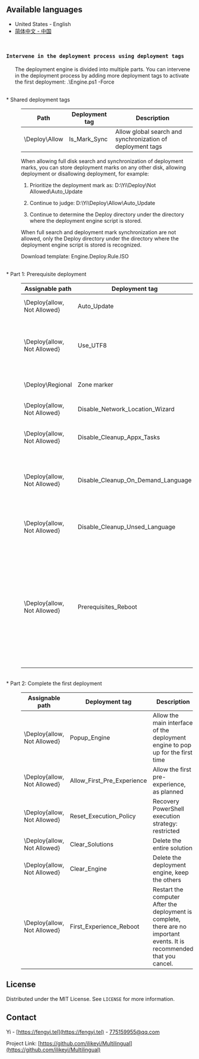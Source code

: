 Available languages
-
 * United States - English
 * [简体中文 - 中国](https://github.com/ilikeyi/Multilingual/blob/main/_Learn/Deployment.Tag/Readme.zh-CN.md)

<br>
<h4><pre>Intervene in the deployment process using deployment tags</pre></h4>
<ul>The deployment engine is divided into multiple parts. You can intervene in the deployment process by adding more deployment tags to activate the first deployment: .\Engine.ps1 -Force</ul>

<br>
* Shared deployment tags
<br>
<dl><dd>

| Path | Deployment tag | Description |
|------------------|-----------------------|---|
| \Deploy\Allow    | Is_Mark_Sync          | Allow global search and synchronization of deployment tags |


When allowing full disk search and synchronization of deployment marks, you can store deployment marks on any other disk, allowing deployment or disallowing deployment, for example:

   1. Prioritize the deployment mark as:
      D:\Yi\Deploy\Not Allowed\Auto_Update

   2. Continue to judge: D:\Yi\Deploy\Allow\Auto_Update

   3. Continue to determine the Deploy directory under the directory where the deployment engine script is stored.

When full search and deployment mark synchronization are not allowed, only the Deploy directory under the directory where the deployment engine script is stored is recognized.

Download template: Engine.Deploy.Rule.ISO

</dl></dl>

<br>
* Part 1: Prerequisite deployment
<br>
<dl><dd>

| Assignable path               | Deployment tag        | Description |
|-------------------------------|-----------------------|---|
| \Deploy\{allow, Not Allowed}  | Auto_Update           | Allow automatic updates |
| \Deploy\{allow, Not Allowed}  | Use_UTF8              | Beta: Use Unicode UTF-8 to provide global language support |
| \Deploy\Regional              | Zone marker           | Change system locale |
| \Deploy\{allow, Not Allowed}  | Disable_Network_Location_Wizard | Network Location Wizard |
| \Deploy\{allow, Not Allowed}  | Disable_Cleanup_Appx_Tasks | Appx cleanup maintenance tasks |
| \Deploy\{allow, Not Allowed}  | Disable_Cleanup_On_Demand_Language | Prevent cleanup of unused feature-on-demand language packs |
| \Deploy\{allow, Not Allowed}  | Disable_Cleanup_Unsed_Language | Prevent cleaning of unused language packs |
| \Deploy\{allow, Not Allowed}  | Prerequisites_Reboot  | Restart the computer<br>Restarting the computer after completing the prerequisite deployment can solve the problem that needs to be restarted to take effect. |

<dd></dl>

<br>
* Part 2: Complete the first deployment
<br>

<dl><dd>

| Assignable path               | Deployment tag        | Description |
|-------------------------------|-----------------------|---|
| \Deploy\{allow, Not Allowed}  | Popup_Engine          | Allow the main interface of the deployment engine to pop up for the first time |
| \Deploy\{allow, Not Allowed}  | Allow_First_Pre_Experience | Allow the first pre-experience, as planned |
| \Deploy\{allow, Not Allowed}  | Reset_Execution_Policy | Recovery PowerShell execution strategy: restricted |
| \Deploy\{allow, Not Allowed}  | Clear_Solutions       | Delete the entire solution |
| \Deploy\{allow, Not Allowed}  | Clear_Engine          | Delete the deployment engine, keep the others |
| \Deploy\{allow, Not Allowed}  | First_Experience_Reboot | Restart the computer<br>After the deployment is complete, there are no important events. It is recommended that you cancel. |

<dd></dl>


## License

Distributed under the MIT License. See `LICENSE` for more information.


## Contact

Yi - [https://fengyi.tel](https://fengyi.tel) - 775159955@qq.com

Project Link: [https://github.com/ilikeyi/Multilingual](https://github.com/ilikeyi/Multilingual)
